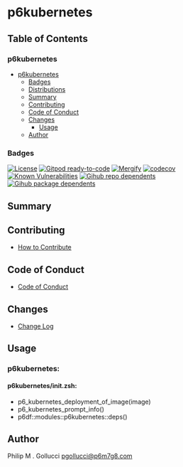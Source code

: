 # p6kubernetes

## Table of Contents


### p6kubernetes
- [p6kubernetes](#p6kubernetes)
  - [Badges](#badges)
  - [Distributions](#distributions)
  - [Summary](#summary)
  - [Contributing](#contributing)
  - [Code of Conduct](#code-of-conduct)
  - [Changes](#changes)
    - [Usage](#usage)
  - [Author](#author)

### Badges

[![License](https://img.shields.io/badge/License-Apache%202.0-yellowgreen.svg)](https://opensource.org/licenses/Apache-2.0)
[![Gitpod ready-to-code](https://img.shields.io/badge/Gitpod-ready--to--code-blue?logo=gitpod)](https://gitpod.io/#https://github.com/p6m7g8/p6kubernetes)
[![Mergify](https://img.shields.io/endpoint.svg?url=https://gh.mergify.io/badges/p6m7g8/p6kubernetes/&style=flat)](https://mergify.io)
[![codecov](https://codecov.io/gh/p6m7g8/p6kubernetes/branch/master/graph/badge.svg?token=14Yj1fZbew)](https://codecov.io/gh/p6m7g8/p6kubernetes)
[![Known Vulnerabilities](https://snyk.io/test/github/p6m7g8/p6kubernetes/badge.svg?targetFile=package.json)](https://snyk.io/test/github/p6m7g8/p6kubernetes?targetFile=package.json)
[![Gihub repo dependents](https://badgen.net/github/dependents-repo/p6m7g8/p6kubernetes)](https://github.com/p6m7g8/p6kubernetes/network/dependents?dependent_type=REPOSITORY)
[![Gihub package dependents](https://badgen.net/github/dependents-pkg/p6m7g8/p6kubernetes)](https://github.com/p6m7g8/p6kubernetes/network/dependents?dependent_type=PACKAGE)

## Summary

## Contributing

- [How to Contribute](CONTRIBUTING.md)

## Code of Conduct

- [Code of Conduct](https://github.com/p6m7g8/.github/blob/master/CODE_OF_CONDUCT.md)

## Changes

- [Change Log](CHANGELOG.md)

## Usage

### p6kubernetes:

#### p6kubernetes/init.zsh:

- p6_kubernetes_deployment_of_image(image)
- p6_kubernetes_prompt_info()
- p6df::modules::p6kubernetes::deps()



## Author

Philip M . Gollucci <pgollucci@p6m7g8.com>
